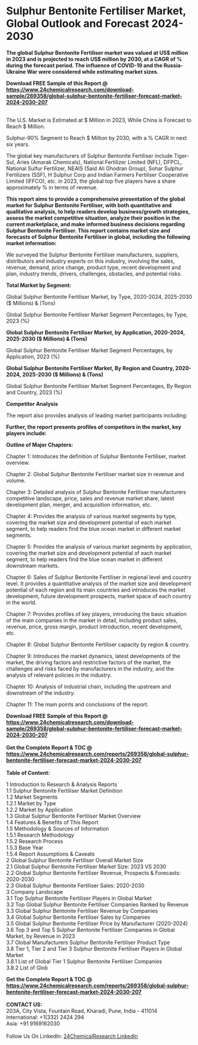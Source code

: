 <h1>Sulphur Bentonite Fertiliser Market, Global Outlook and Forecast 2024-2030</h1><p><strong>The global Sulphur Bentonite Fertiliser market was valued at US$ million in 2023 and is projected to reach US$ million by 2030, at a CAGR of % during the forecast period. The influence of COVID-19 and the Russia-Ukraine War were considered while estimating market sizes</strong>.</p><p>
</p><p></p><div><b>Download FREE Sample of this Report @ 
            <a href="https://www.24chemicalresearch.com/download-sample/269358/global-sulphur-bentonite-fertiliser-forecast-market-2024-2030-207">
            https://www.24chemicalresearch.com/download-sample/269358/global-sulphur-bentonite-fertiliser-forecast-market-2024-2030-207</a></b></div><br><p>
The U.S. Market is Estimated at $ Million in 2023, While China is Forecast to Reach $ Million.</p><p>
Sulphur-90% Segment to Reach $ Million by 2030, with a % CAGR in next six years.</p><p>
The global key manufacturers of Sulphur Bentonite Fertiliser include Tiger-Sul, Aries (Amarak Chemicals), National Fertilizer Limited (NFL), DFPCL, National Sulfur Fertilizer, NEAIS (Said Ali Ghodran Group), Sohar Sulphur Fertilizers (SSF), H Sulphur Corp and Indian Farmers Fertiliser Cooperative Limited (IFFCO), etc. in 2023, the global top five players have a share approximately % in terms of revenue.</p><p>
<strong>This report aims to provide a comprehensive presentation of the global market for Sulphur Bentonite Fertiliser, with both quantitative and qualitative analysis, to help readers develop business/growth strategies, assess the market competitive situation, analyze their position in the current marketplace, and make informed business decisions regarding Sulphur Bentonite Fertiliser. This report contains market size and forecasts of Sulphur Bentonite Fertiliser in global, including the following market information:</strong></p><p>
</p><p>
</p><p>We surveyed the Sulphur Bentonite Fertiliser manufacturers, suppliers, distributors and industry experts on this industry, involving the sales, revenue, demand, price change, product type, recent development and plan, industry trends, drivers, challenges, obstacles, and potential risks.</p><p>
<strong>Total Market by Segment:</strong></p><p>
Global Sulphur Bentonite Fertiliser Market, by Type, 2020-2024, 2025-2030 ($ Millions) &amp; (Tons)</p><p>
Global Sulphur Bentonite Fertiliser Market Segment Percentages, by Type, 2023 (%)</p><p>
</p><p>
</p><p><strong>Global Sulphur Bentonite Fertiliser Market, by Application, 2020-2024, 2025-2030 ($ Millions) &amp; (Tons)</strong></p><p>
Global Sulphur Bentonite Fertiliser Market Segment Percentages, by Application, 2023 (%)</p><p>
</p><p>
</p><p><strong>Global Sulphur Bentonite Fertiliser Market, By Region and Country, 2020-2024, 2025-2030 ($ Millions) &amp; (Tons)</strong></p><p>
Global Sulphur Bentonite Fertiliser Market Segment Percentages, By Region and Country, 2023 (%)</p><p>
</p><p>
</p><p><strong>Competitor Analysis</strong></p><p>
The report also provides analysis of leading market participants including:</p><p>
</p><p>
</p><p><strong>Further, the report presents profiles of competitors in the market, key players include:</strong></p><p>
</p><p>
</p><p><strong>Outline of Major Chapters:</strong></p><p>
Chapter 1: Introduces the definition of Sulphur Bentonite Fertiliser, market overview.</p><p>
Chapter 2: Global Sulphur Bentonite Fertiliser market size in revenue and volume.</p><p>
Chapter 3: Detailed analysis of Sulphur Bentonite Fertiliser manufacturers competitive landscape, price, sales and revenue market share, latest development plan, merger, and acquisition information, etc.</p><p>
Chapter 4: Provides the analysis of various market segments by type, covering the market size and development potential of each market segment, to help readers find the blue ocean market in different market segments.</p><p>
Chapter 5: Provides the analysis of various market segments by application, covering the market size and development potential of each market segment, to help readers find the blue ocean market in different downstream markets.</p><p>
Chapter 6: Sales of Sulphur Bentonite Fertiliser in regional level and country level. It provides a quantitative analysis of the market size and development potential of each region and its main countries and introduces the market development, future development prospects, market space of each country in the world.</p><p>
Chapter 7: Provides profiles of key players, introducing the basic situation of the main companies in the market in detail, including product sales, revenue, price, gross margin, product introduction, recent development, etc.</p><p>
Chapter 8: Global Sulphur Bentonite Fertiliser capacity by region &amp; country.</p><p>
Chapter 9: Introduces the market dynamics, latest developments of the market, the driving factors and restrictive factors of the market, the challenges and risks faced by manufacturers in the industry, and the analysis of relevant policies in the industry.</p><p>
Chapter 10: Analysis of industrial chain, including the upstream and downstream of the industry.</p><p>
Chapter 11: The main points and conclusions of the report.</p><div><b>Download FREE Sample of this Report @ 
            <a href="https://www.24chemicalresearch.com/download-sample/269358/global-sulphur-bentonite-fertiliser-forecast-market-2024-2030-207">
            https://www.24chemicalresearch.com/download-sample/269358/global-sulphur-bentonite-fertiliser-forecast-market-2024-2030-207</a></b></div><br><div><b>Get the Complete Report & TOC @ 
            <a href="https://www.24chemicalresearch.com/reports/269358/global-sulphur-bentonite-fertiliser-forecast-market-2024-2030-207">
            https://www.24chemicalresearch.com/reports/269358/global-sulphur-bentonite-fertiliser-forecast-market-2024-2030-207</a></b></div><br>
            <b>Table of Content:</b><p>1 Introduction to Research & Analysis Reports<br />
    1.1 Sulphur Bentonite Fertiliser Market Definition<br />
    1.2 Market Segments<br />
        1.2.1 Market by Type<br />
        1.2.2 Market by Application<br />
    1.3 Global Sulphur Bentonite Fertiliser Market Overview<br />
    1.4 Features & Benefits of This Report<br />
    1.5 Methodology & Sources of Information<br />
        1.5.1 Research Methodology<br />
        1.5.2 Research Process<br />
        1.5.3 Base Year<br />
        1.5.4 Report Assumptions & Caveats<br />
2 Global Sulphur Bentonite Fertiliser Overall Market Size<br />
    2.1 Global Sulphur Bentonite Fertiliser Market Size: 2023 VS 2030<br />
    2.2 Global Sulphur Bentonite Fertiliser Revenue, Prospects & Forecasts: 2020-2030<br />
    2.3 Global Sulphur Bentonite Fertiliser Sales: 2020-2030<br />
3 Company Landscape<br />
    3.1 Top Sulphur Bentonite Fertiliser Players in Global Market<br />
    3.2 Top Global Sulphur Bentonite Fertiliser Companies Ranked by Revenue<br />
    3.3 Global Sulphur Bentonite Fertiliser Revenue by Companies<br />
    3.4 Global Sulphur Bentonite Fertiliser Sales by Companies<br />
    3.5 Global Sulphur Bentonite Fertiliser Price by Manufacturer (2020-2024)<br />
    3.6 Top 3 and Top 5 Sulphur Bentonite Fertiliser Companies in Global Market, by Revenue in 2023<br />
    3.7 Global Manufacturers Sulphur Bentonite Fertiliser Product Type<br />
    3.8 Tier 1, Tier 2 and Tier 3 Sulphur Bentonite Fertiliser Players in Global Market<br />
        3.8.1 List of Global Tier 1 Sulphur Bentonite Fertiliser Companies<br />
        3.8.2 List of Glob</p><div><b>Get the Complete Report & TOC @ 
            <a href="https://www.24chemicalresearch.com/reports/269358/global-sulphur-bentonite-fertiliser-forecast-market-2024-2030-207">
            https://www.24chemicalresearch.com/reports/269358/global-sulphur-bentonite-fertiliser-forecast-market-2024-2030-207</a></b></div><br><b>CONTACT US:</b><br>
            203A, City Vista, Fountain Road, Kharadi, Pune, India - 411014<br>
            International: +1(332) 2424 294<br>
            Asia: +91 9169162030 <br><br>
            Follow Us On LinkedIn: <a href="https://www.linkedin.com/company/24chemicalresearch/">24ChemicalResearch LinkedIn</a>